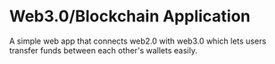 # Web3.0/Blockchain Application
A simple web app that connects web2.0 with web3.0 which lets users transfer funds between each other's wallets easily.
